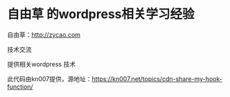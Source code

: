 # 自由草 的wordpress相关学习经验

自由草：http://zycao.com

技术交流

提供相关wordpress 技术

此代码由kn007提供，源地址：https://kn007.net/topics/cdn-share-my-hook-function/
